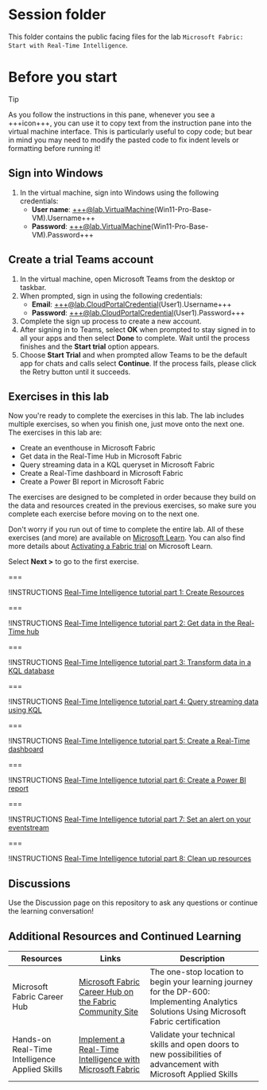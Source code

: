 # Session folder

This folder contains the public facing files for the lab `Microsoft Fabric: Start with Real-Time Intelligence`.

# Before you start

> [!TIP]
> As you follow the instructions in this pane, whenever you see a +++icon+++, you can use it to copy text from the instruction pane into the virtual machine interface. This is particularly useful to copy code; but bear in mind you may need to modify the pasted code to fix indent levels or formatting before running it!

## Sign into Windows

1. In the virtual machine, sign into Windows using the following credentials:
   - **User name**: +++@lab.VirtualMachine(Win11-Pro-Base-VM).Username+++
   - **Password**: +++@lab.VirtualMachine(Win11-Pro-Base-VM).Password+++

## Create a trial Teams account

1. In the virtual machine, open Microsoft Teams from the desktop or taskbar.
2. When prompted, sign in using the following credentials:
   - **Email**: +++@lab.CloudPortalCredential(User1).Username+++
   - **Password**: +++@lab.CloudPortalCredential(User1).Password+++
3. Complete the sign up process to create a new account.
4. After signing in to Teams, select **OK** when prompted to stay signed in to all your apps and then select **Done** to complete. Wait until the process finishes and the **Start trial** option appears.
5. Choose **Start Trial** and when prompted allow Teams to be the default app for chats and calls select **Continue**. If the process fails, please click the Retry button until it succeeds.

## Exercises in this lab

Now you're ready to complete the exercises in this lab. The lab includes multiple exercises, so when you finish one, just move onto the next one. The exercises in this lab are:

- Create an eventhouse in Microsoft Fabric
- Get data in the Real-Time Hub in Microsoft Fabric
- Query streaming data in a KQL queryset in Microsoft Fabric
- Create a Real-Time dashboard in Microsoft Fabric
- Create a Power BI report in Microsoft Fabric

The exercises are designed to be completed in order because they build on the data and resources created in the previous exercises, so make sure you complete each exercise before moving on to the next one.

Don't worry if you run out of time to complete the entire lab. All of these exercises (and more) are available on [Microsoft Learn](https://learn.microsoft.com/fabric/real-time-intelligence/tutorial-introduction). You can also find more details about [Activating a Fabric trial](https://learn.microsoft.com/en-us/fabric/get-started/fabric-trial) on Microsoft Learn.

Select **Next >** to go to the first exercise.

===

!INSTRUCTIONS [Real-Time Intelligence tutorial part 1: Create Resources](https://raw.githubusercontent.com/microsoft/aitour-get-started-with-fabric/main/lab/tutorial-1-resources.md)

===

!INSTRUCTIONS [Real-Time Intelligence tutorial part 2: Get data in the Real-Time hub](https://raw.githubusercontent.com/microsoft/aitour-get-started-with-fabric/main/lab/tutorial-2-get-real-time-events.md)

===

!INSTRUCTIONS [Real-Time Intelligence tutorial part 3: Transform data in a KQL database](https://raw.githubusercontent.com/microsoft/aitour-get-started-with-fabric/main/lab/tutorial-3-transform-kql-database.md)

===

!INSTRUCTIONS [Real-Time Intelligence tutorial part 4: Query streaming data using KQL](https://raw.githubusercontent.com/microsoft/aitour-get-started-with-fabric/main/lab/tutorial-4-query-data.md)

===

!INSTRUCTIONS [Real-Time Intelligence tutorial part 5: Create a Real-Time dashboard](https://raw.githubusercontent.com/microsoft/aitour-get-started-with-fabric/main/lab/tutorial-5-create-dashboard.md)

===

!INSTRUCTIONS [Real-Time Intelligence tutorial part 6: Create a Power BI report](https://raw.githubusercontent.com/microsoft/aitour-get-started-with-fabric/main/lab/tutorial-6-power-bi-report.md)

===

!INSTRUCTIONS [Real-Time Intelligence tutorial part 7: Set an alert on your eventstream](https://raw.githubusercontent.com/microsoft/aitour-get-started-with-fabric/main/lab/tutorial-7-set-alert.md)

===

!INSTRUCTIONS [Real-Time Intelligence tutorial part 8: Clean up resources](https://raw.githubusercontent.com/microsoft/aitour-get-started-with-fabric/main/lab/tutorial-8-clean-up-resources.md)

## Discussions

Use the Discussion page on this repository to ask any questions or continue the learning conversation!

## Additional Resources and Continued Learning

| Resources                                      | Links                                                                                                                                                                                       | Description                                                                                                                                |
| ---------------------------------------------- | ------------------------------------------------------------------------------------------------------------------------------------------------------------------------------------------- | ------------------------------------------------------------------------------------------------------------------------------------------ |
| Microsoft Fabric Career Hub                    | [Microsoft Fabric Career Hub on the Fabric Community Site](https://aka.ms/FabricCareerHub?ocid=fabric24_careerhub_blog_cxa)                                                                 | The one-stop location to begin your learning journey for the DP-600: Implementing Analytics Solutions Using Microsoft Fabric certification |
| Hands-on Real-Time Intelligence Applied Skills | [Implement a Real-Time Intelligence with Microsoft Fabric](https://learn.microsoft.com/en-us/credentials/applied-skills/implement-a-real-time-intelligence-solution-with-microsoft-fabric/) | Validate your technical skills and open doors to new possibilities of advancement with Microsoft Applied Skills                            |
